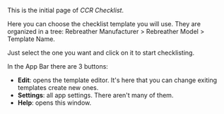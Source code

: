 This is the initial page of *CCR Checklist*.

Here you can choose the checklist template you will use. They are organized in a tree: Rebreather Manufacturer > Rebreather Model > Template Name.

Just select the one you want and click on it to start checklisting.

In the App Bar there are 3 buttons:

- **Edit**: opens the template editor. It's here that you can change exiting templates create new ones.
- **Settings**: all app settings. There aren't many of them.
- **Help**: opens this window.
